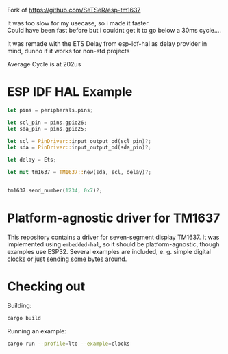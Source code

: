 
Fork of https://github.com/SeTSeR/esp-tm1637

It was too slow for my usecase, so i made it faster.   
Could have been fast before but i couldnt get it to go below a 30ms cycle....

It was remade with the ETS Delay from esp-idf-hal as delay provider in mind, dunno if it works for non-std projects

Average Cycle is at 202us

# ESP IDF HAL Example
```rust
let pins = peripherals.pins;

let scl_pin = pins.gpio26;
let sda_pin = pins.gpio25;

let scl = PinDriver::input_output_od(scl_pin)?;
let sda = PinDriver::input_output_od(sda_pin)?;

let delay = Ets;

let mut tm1637 = TM1637::new(sda, scl, delay)?;


tm1637.send_number(1234, 0x7)?;

```
# Platform-agnostic driver for TM1637

This repository contains a driver for seven-segment display TM1637.
It was implemented using `embedded-hal`, so it should be platform-agnostic,
though examples use ESP32. Several examples are included, e. g. simple digital
[clocks](https://github.com/SeTSeR/esp32-tm1637/blob/master/examples/clocks.rs)
or just [sending some bytes around](https://github.com/SeTSeR/esp32-tm1637/blob/master/examples/send-digits.rs).

# Checking out

Building:
```sh
cargo build
```

Running an example:
```sh
cargo run --profile=lto --example=clocks
```
